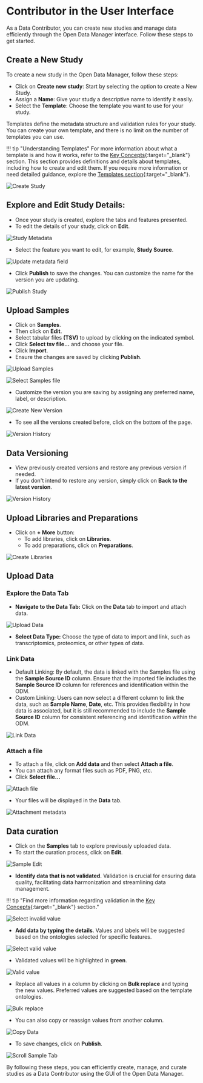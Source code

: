 # Contributor in the User Interface

As a Data Contributor, you can create new studies and manage data efficiently 
through the Open Data Manager interface. Follow these steps to get started.

## Create a New Study

To create a new study in the Open Data Manager, follow these steps:

* Click on **Create new study**: Start by selecting the option to create a New Study. 
* Assign a **Name**: Give your study a descriptive name to identify it easily. 
* Select the **Template**: Choose the template you want to use for your study. 

Templates define the metadata structure and validation rules for your study. 
You can create your own template, and there is no limit on the number of templates you can use.

!!! tip "Understanding Templates"
    For more information about what a template is and how it works, refer 
    to the [Key Concepts](../key-concepts/key-concepts.md){:target="_blank"} section. 
    This section provides definitions and details about templates, including how to create 
    and edit them. If you require more information or need detailed guidance, 
    explore the [Templates section](../doc-odm-user-guide/template-editor.md){:target="_blank"}.

![Create Study](quick-start-images/create-study.png)

## Explore and Edit Study Details:

* Once your study is created, explore the tabs and features presented.
* To edit the details of your study, click on **Edit**.

![Study Metadata](quick-start-images/study-metadata.png)

* Select the feature you want to edit, for example, **Study Source**.

![Update metadata field](quick-start-images/study-source.png)

* Click **Publish** to save the changes. You can customize the name for the version you are updating.

![Publish Study](quick-start-images/study-publish.png)

## Upload Samples
* Click on **Samples**. 
* Then click on **Edit**. 
* Select tabular files **(TSV)** to upload by clicking on the indicated symbol.
* Click **Select tsv file...** and choose your file.
* Click **Import**. 
* Ensure the changes are saved by clicking **Publish**.

![Upload Samples](quick-start-images/upload-samles.png)

![Select Samples file](quick-start-images/select-samples-tsv.png)

* Customize the version you are saving by assigning any preferred name, label, or description.

![Create New Version](quick-start-images/samples-version-description.png)

* To see all the versions created before, click on the bottom of the page.

![Version History](quick-start-images/samples-version-select.png)

## Data Versioning

* View previously created versions and restore any previous version if needed. 
* If you don't intend to restore any version, simply click on **Back to the latest version**.

![Version History](quick-start-images/samples-version-history.png)

## Upload Libraries and Preparations

* Click on **+ More** button:
    * To add libraries, click on **Libraries**. 
    * To add preparations, click on **Preparations**.

![Create Libraries](quick-start-images/upload-lib-prep.png)

## Upload Data

### Explore the Data Tab

* **Navigate to the Data Tab:** Click on the **Data** tab to import and attach data.

![Upload Data](quick-start-images/study-data-tab.png)

* **Select Data Type:** Choose the type of data to import and link, 
such as transcriptomics, proteomics, or other types of data.

### Link Data

* Default Linking: By default, the data is linked with the Samples file using the **Sample 
Source ID** column. Ensure that the imported file includes the **Sample Source ID** column 
for references and identification within the ODM. 
* Custom Linking: Users can now select a different column to link the data, such as **Sample Name**, **Date**, etc. 
This provides flexibility in how data is associated, but it is still recommended to include the 
**Sample Source ID** column for consistent referencing and identification within the ODM.

![Link Data](quick-start-images/linking-data.png)

### Attach a file

* To attach a file, click on **Add data** and then select **Attach a file**. 
* You can attach any format files such as PDF, PNG, etc. 
* Click **Select file...**

![Attach file](quick-start-images/attach-file.png)

* Your files will be displayed in the **Data** tab.

![Attachment metadata](quick-start-images/attachment-metadata.png)

## Data curation

* Click on the **Samples** tab to explore previously uploaded data. 
* To start the curation process, click on **Edit**.

![Sample Edit](quick-start-images/samples-edit.png)

* **Identify data that is not validated**. Validation is crucial for ensuring data quality, 
facilitating data harmonization and streamlining data management. 

!!! tip "Find more information regarding validation in the [Key Concepts](../key-concepts/key-concepts.md){:target="_blank"} section."

![Select invalid value](quick-start-images/invalid-data.png)

* **Add data by typing the details**. 
Values and labels will be suggested based on the ontologies selected for specific features.

![Select valid value](quick-start-images/data-validation1.png)

* Validated values will be highlighted in **green**.

![Valid value](quick-start-images/valid-data.png)

* Replace all values in a column by clicking on **Bulk replace** and typing the new values.
Preferred values are suggested based on the template ontologies.

![Bulk replace](quick-start-images/bulk-replace-validation.png)

* You can also copy or reassign values from another column.

![Copy Data](quick-start-images/copy-values.png)

* To save changes, click on **Publish**.

![Scroll Sample Tab](quick-start-images/sample-scroll.png)

By following these steps, you can efficiently create, manage, and curate studies as a 
Data Contributor using the GUI of the Open Data Manager.
